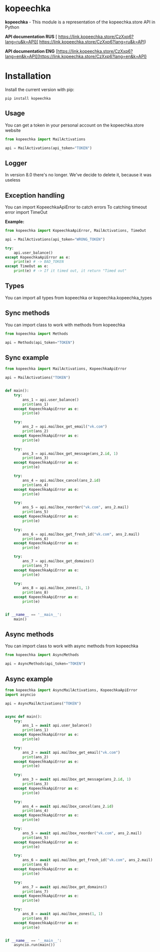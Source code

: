# kopeechka

**kopeechka** - This module is a representation of the kopeechka.store API in Python

**API documentation RUS** [ https://link.kopeechka.store/CzXxp6?lang=ru&k=API]( https://link.kopeechka.store/CzXxp6?lang=ru&k=API)

**API documentation ENG** [https://link.kopeechka.store/CzXxp6?lang=en&k=API](https://link.kopeechka.store/CzXxp6?lang=en&k=API)

# Installation

Install the current version with pip:

```commandline
pip install kopeechka
```

## Usage

You can get a token in your personal account on the kopeechka.store website

```python
from kopeechka import MailActivations

api = MailActivations(api_token="TOKEN")
```

## Logger

In version 8.0 there's no longer. We've decide to delete it, because it was useless

## Exception handling

You can import KopeechkaApiError to catch errors
To catching timeout error import TimeOut

**Example:**
```python
from kopeechka import KopeechkaApiError, MailActivations, TimeOut

api = MailActivations(api_token="WRONG_TOKEN")

try:
    api.user_balance()
except KopeechkaApiError as e:
    print(e) # -> BAD_TOKEN
except TimeOut as e:
    print(e) # -> If it timed out, it return "Timed out"
```
## Types

You can import all types from kopeechka or kopeechka.kopeechka_types

## Sync methods

You can import class to work with methods from kopeechka
```python
from kopeechka import Methods

api = Methods(api_token="TOKEN")
```

## Sync example

```python
from kopeechka import MailActivations, KopeechkaApiError

api = MailActivations("TOKEN")


def main():
    try:
        ans_1 = api.user_balance()
        print(ans_1)
    except KopeechkaApiError as e:
        print(e)

    try:
        ans_2 = api.mailbox_get_email("vk.com")
        print(ans_2)
    except KopeechkaApiError as e:
        print(e)

    try:
        ans_3 = api.mailbox_get_message(ans_2.id, 1)
        print(ans_3)
    except KopeechkaApiError as e:
        print(e)

    try:
        ans_4 = api.mailbox_cancel(ans_2.id)
        print(ans_4)
    except KopeechkaApiError as e:
        print(e)

    try:
        ans_5 = api.mailbox_reorder("vk.com", ans_2.mail)
        print(ans_5)
    except KopeechkaApiError as e:
        print(e)

    try:
        ans_6 = api.mailbox_get_fresh_id("vk.com", ans_2.mail)
        print(ans_6)
    except KopeechkaApiError as e:
        print(e)

    try:
        ans_7 = api.mailbox_get_domains()
        print(ans_7)
    except KopeechkaApiError as e:
        print(e)

    try:
        ans_8 = api.mailbox_zones(1, 1)
        print(ans_8)
    except KopeechkaApiError as e:
        print(e)


if __name__ == '__main__':
    main()

```

## Async methods

You can import class to work with async methods from kopeechka
```python
from kopeechka import AsyncMethods

api = AsyncMethods(api_token="TOKEN")
```
## Async example

```python
from kopeechka import AsyncMailActivations, KopeechkaApiError
import asyncio

api = AsyncMailActivations("TOKEN")


async def main():
    try:
        ans_1 = await api.user_balance()
        print(ans_1)
    except KopeechkaApiError as e:
        print(e)

    try:
        ans_2 = await api.mailbox_get_email("vk.com")
        print(ans_2)
    except KopeechkaApiError as e:
        print(e)

    try:
        ans_3 = await api.mailbox_get_message(ans_2.id, 1)
        print(ans_3)
    except KopeechkaApiError as e:
        print(e)

    try:
        ans_4 = await api.mailbox_cancel(ans_2.id)
        print(ans_4)
    except KopeechkaApiError as e:
        print(e)

    try:
        ans_5 = await api.mailbox_reorder("vk.com", ans_2.mail)
        print(ans_5)
    except KopeechkaApiError as e:
        print(e)

    try:
        ans_6 = await api.mailbox_get_fresh_id("vk.com", ans_2.mail)
        print(ans_6)
    except KopeechkaApiError as e:
        print(e)

    try:
        ans_7 = await api.mailbox_get_domains()
        print(ans_7)
    except KopeechkaApiError as e:
        print(e)

    try:
        ans_8 = await api.mailbox_zones(1, 1)
        print(ans_8)
    except KopeechkaApiError as e:
        print(e)


if __name__ == '__main__':
    asyncio.run(main())

```